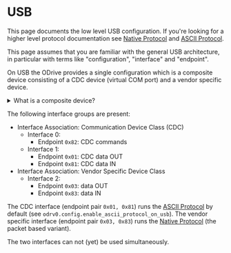 # USB

This page documents the low level USB configuration. If you're looking for a higher level protocol documentation see [Native Protocol](native-protocol) and [ASCII Protocol](ascii-protocol).

This page assumes that you are familiar with the general USB architecture, in particular with terms like "configuration", "interface" and "endpoint".

On USB the ODrive provides a single configuration which is a composite device consisting of a CDC device (virtual COM port) and a vendor specific device.

<details><summary markdown="span">What is a composite device?</summary><div markdown="block">
A composite device is a device where interfaces are grouped by interface association descriptors. For such devices, the host OS loads an intermediate driver, so that each of the interface groups can be treated like a separate device and have its own host-side driver attached.
</div></details>

The following interface groups are present:

 * Interface Association: Communication Device Class (CDC)
    * Interface 0:
        * Endpoint `0x82`: CDC commands
    * Interface 1:
        * Endpoint `0x01`: CDC data OUT
        * Endpoint `0x81`: CDC data IN
 * Interface Association: Vendor Specific Device Class
    * Interface 2:
        * Endpoint `0x03`: data OUT
        * Endpoint `0x83`: data IN

The CDC interface (endpoint pair `0x01, 0x81`) runs the [ASCII Protocol](ascii-protocol) by default (see `odrv0.config.enable_ascii_protocol_on_usb`). The vendor specific interface (endpoint pair `0x03, 0x83`) runs the [Native Protocol](native-protocol) (the packet based variant).

The two interfaces can not (yet) be used simultaneously.

